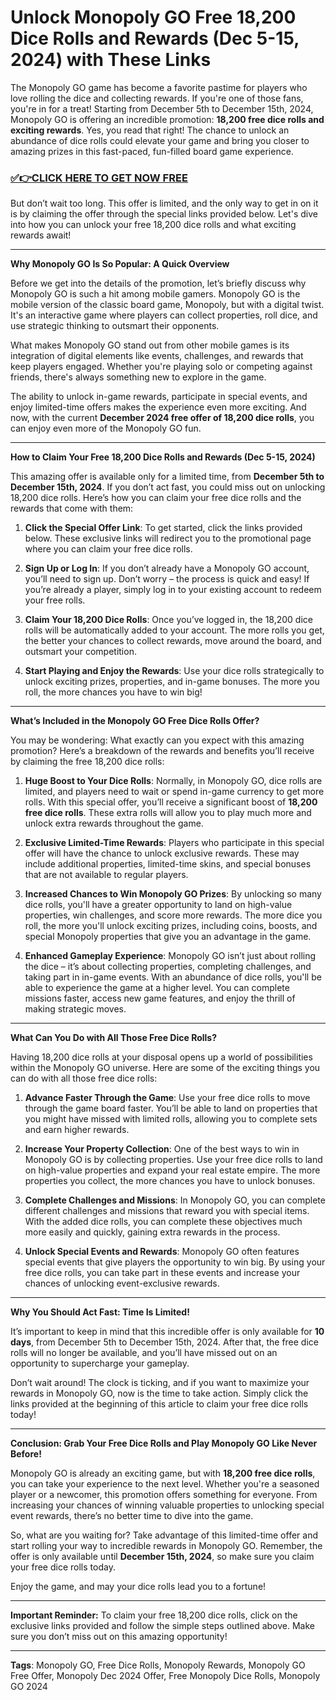 # Unlock Monopoly GO Free 18,200 Dice Rolls and Rewards (Dec 5-15, 2024) with These Links

The Monopoly GO game has become a favorite pastime for players who love rolling the dice and collecting rewards. If you're one of those fans, you're in for a treat! Starting from December 5th to December 15th, 2024, Monopoly GO is offering an incredible promotion: **18,200 free dice rolls and exciting rewards**. Yes, you read that right! The chance to unlock an abundance of dice rolls could elevate your game and bring you closer to amazing prizes in this fast-paced, fun-filled board game experience.

### [✅👉CLICK HERE TO GET NOW FREE](https://verifysuper.xyz/m/go/)

But don’t wait too long. This offer is limited, and the only way to get in on it is by claiming the offer through the special links provided below. Let's dive into how you can unlock your free 18,200 dice rolls and what exciting rewards await!

---

**Why Monopoly GO Is So Popular: A Quick Overview**

Before we get into the details of the promotion, let’s briefly discuss why Monopoly GO is such a hit among mobile gamers. Monopoly GO is the mobile version of the classic board game, Monopoly, but with a digital twist. It's an interactive game where players can collect properties, roll dice, and use strategic thinking to outsmart their opponents.

What makes Monopoly GO stand out from other mobile games is its integration of digital elements like events, challenges, and rewards that keep players engaged. Whether you're playing solo or competing against friends, there's always something new to explore in the game. 

The ability to unlock in-game rewards, participate in special events, and enjoy limited-time offers makes the experience even more exciting. And now, with the current **December 2024 free offer of 18,200 dice rolls**, you can enjoy even more of the Monopoly GO fun.

---

**How to Claim Your Free 18,200 Dice Rolls and Rewards (Dec 5-15, 2024)**

This amazing offer is available only for a limited time, from **December 5th to December 15th, 2024**. If you don’t act fast, you could miss out on unlocking 18,200 dice rolls. Here’s how you can claim your free dice rolls and the rewards that come with them:

1. **Click the Special Offer Link**: To get started, click the links provided below. These exclusive links will redirect you to the promotional page where you can claim your free dice rolls. 
   
2. **Sign Up or Log In**: If you don’t already have a Monopoly GO account, you’ll need to sign up. Don’t worry – the process is quick and easy! If you’re already a player, simply log in to your existing account to redeem your free rolls.

3. **Claim Your 18,200 Dice Rolls**: Once you’ve logged in, the 18,200 dice rolls will be automatically added to your account. The more rolls you get, the better your chances to collect rewards, move around the board, and outsmart your competition.

4. **Start Playing and Enjoy the Rewards**: Use your dice rolls strategically to unlock exciting prizes, properties, and in-game bonuses. The more you roll, the more chances you have to win big!

---

**What’s Included in the Monopoly GO Free Dice Rolls Offer?**

You may be wondering: What exactly can you expect with this amazing promotion? Here’s a breakdown of the rewards and benefits you’ll receive by claiming the free 18,200 dice rolls:

1. **Huge Boost to Your Dice Rolls**: Normally, in Monopoly GO, dice rolls are limited, and players need to wait or spend in-game currency to get more rolls. With this special offer, you’ll receive a significant boost of **18,200 free dice rolls**. These extra rolls will allow you to play much more and unlock extra rewards throughout the game.

2. **Exclusive Limited-Time Rewards**: Players who participate in this special offer will have the chance to unlock exclusive rewards. These may include additional properties, limited-time skins, and special bonuses that are not available to regular players.

3. **Increased Chances to Win Monopoly GO Prizes**: By unlocking so many dice rolls, you'll have a greater opportunity to land on high-value properties, win challenges, and score more rewards. The more dice you roll, the more you'll unlock exciting prizes, including coins, boosts, and special Monopoly properties that give you an advantage in the game.

4. **Enhanced Gameplay Experience**: Monopoly GO isn’t just about rolling the dice – it’s about collecting properties, completing challenges, and taking part in in-game events. With an abundance of dice rolls, you'll be able to experience the game at a higher level. You can complete missions faster, access new game features, and enjoy the thrill of making strategic moves.

---

**What Can You Do with All Those Free Dice Rolls?**

Having 18,200 dice rolls at your disposal opens up a world of possibilities within the Monopoly GO universe. Here are some of the exciting things you can do with all those free dice rolls:

1. **Advance Faster Through the Game**: Use your free dice rolls to move through the game board faster. You’ll be able to land on properties that you might have missed with limited rolls, allowing you to complete sets and earn higher rewards.

2. **Increase Your Property Collection**: One of the best ways to win in Monopoly GO is by collecting properties. Use your free dice rolls to land on high-value properties and expand your real estate empire. The more properties you collect, the more chances you have to unlock bonuses.

3. **Complete Challenges and Missions**: In Monopoly GO, you can complete different challenges and missions that reward you with special items. With the added dice rolls, you can complete these objectives much more easily and quickly, gaining extra rewards in the process.

4. **Unlock Special Events and Rewards**: Monopoly GO often features special events that give players the opportunity to win big. By using your free dice rolls, you can take part in these events and increase your chances of unlocking event-exclusive rewards.

---

**Why You Should Act Fast: Time Is Limited!**

It’s important to keep in mind that this incredible offer is only available for **10 days**, from December 5th to December 15th, 2024. After that, the free dice rolls will no longer be available, and you’ll have missed out on an opportunity to supercharge your gameplay.

Don’t wait around! The clock is ticking, and if you want to maximize your rewards in Monopoly GO, now is the time to take action. Simply click the links provided at the beginning of this article to claim your free dice rolls today!

---

**Conclusion: Grab Your Free Dice Rolls and Play Monopoly GO Like Never Before!**

Monopoly GO is already an exciting game, but with **18,200 free dice rolls**, you can take your experience to the next level. Whether you're a seasoned player or a newcomer, this promotion offers something for everyone. From increasing your chances of winning valuable properties to unlocking special event rewards, there’s no better time to dive into the game.

So, what are you waiting for? Take advantage of this limited-time offer and start rolling your way to incredible rewards in Monopoly GO. Remember, the offer is only available until **December 15th, 2024**, so make sure you claim your free dice rolls today. 

Enjoy the game, and may your dice rolls lead you to a fortune!

---

**Important Reminder:**
To claim your free 18,200 dice rolls, click on the exclusive links provided and follow the simple steps outlined above. Make sure you don’t miss out on this amazing opportunity!

---

**Tags**: Monopoly GO, Free Dice Rolls, Monopoly Rewards, Monopoly GO Free Offer, Monopoly Dec 2024 Offer, Free Monopoly Dice Rolls, Monopoly GO 2024
